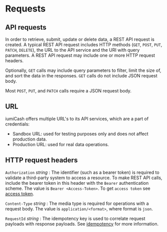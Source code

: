 # Requests

## API requests

In order to retrieve, submit, update or delete data, a REST API request is created. 
A typical REST API request includes HTTP methods (`GET`, `POST`, `PUT`, `PATCH`, `DELETE`), 
the URL to the API service and the URI with query parameters. 
A REST API request may include one or more HTTP request headers.

Optionally, `GET` calls may include query parameters to filter, limit the size of, and sort the data in the responses. 
`GET` calls do not include JSON request body.

Most `POST`, `PUT`, and `PATCH` calls require a JSON request body.

## URL

iumiCash offers multiple URL's to its API services, which are a part of credentials:

* Sandbox URL: used for testing purposes only and does not affect production data.
* Production URL: used for real data operations.

## HTTP request headers

`Authorization` *string*
:    The identifier (such as a bearer token) is required to validate a third-party system to access a resource.
     To make REST API calls, include the bearer token in this header with the `Bearer` authentication scheme. 
     The value is `Bearer <Access-Token>`. To get `access token` see [access token].

`Content-Type` *string*
:    The media type is required for operations with a request body. The value is `application/<format>`, where format is `json`.

`RequestId` *string*
:    The idempotency key is used to correlate request payloads with response payloads. See [idempotency] for more information.



[idempotency]: idempotency.md
[access token]: authentication/token.md#generate-access-token-api
